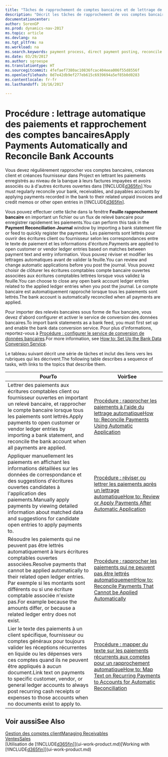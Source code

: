 ```yaml
---
title: "Tâches de rapprochement de comptes bancaires et de lettrage de paiements d'écritures connexes"
description: "Décrit les tâches de rapprochement de vos comptes bancaires, client, et fournisseur, valider des règlements ou des frais, et lettrer des paiements automatiquement."
documentationcenter: 
author: SorenGP
ms.prod: dynamics-nav-2017
ms.topic: article
ms.devlang: na
ms.tgt_pltfrm: na
ms.workload: na
ms.search.keywords: payment process, direct payment posting, reconcile payment, expenses, cash receipts
ms.date: 03/29/2017
ms.author: sgroespe
ms.translationtype: HT
ms.sourcegitcommit: 4fefaef7380ac10836fcac404eea006f55d8556f
ms.openlocfilehash: 0d7e42db9ef277eb615c6939694a5ef85b0d0283
ms.contentlocale: fr-fr
ms.lasthandoff: 10/16/2017

---
```

# <a name="apply-payments-automatically-and-reconcile-bank-accounts"></a><span data-ttu-id="dc677-103">Procédure : lettrage automatique des paiements et rapprochement des comptes bancaires</span><span class="sxs-lookup"><span data-stu-id="dc677-103">Apply Payments Automatically and Reconcile Bank Accounts</span></span>
<span data-ttu-id="dc677-104">Vous devez régulièrement rapprocher vos comptes bancaires, créances client et créances fournisseur dans Project en lettrant les paiements enregistrés au niveau de la banque à leurs factures impayées et avoirs associés ou à d'autres écritures ouvertes dans [!INCLUDE[d365fin](includes/d365fin_long_md.md)].</span><span class="sxs-lookup"><span data-stu-id="dc677-104">You must regularly reconcile your bank, receivables, and payables accounts by applying payments recorded in the bank to their related unpaid invoices and credit memos or other open entries in [!INCLUDE[d365fin](includes/d365fin_long_md.md)].</span></span>  

<span data-ttu-id="dc677-105">Vous pouvez effectuer cette tâche dans la fenêtre **Feuille rapprochement bancaire** en important un fichier ou un flux de relevé bancaire pour enregistrer rapidement les paiements.</span><span class="sxs-lookup"><span data-stu-id="dc677-105">You can perform this task in the **Payment Reconciliation Journal** window by importing a bank statement file or feed to quickly register the payments.</span></span> <span data-ttu-id="dc677-106">Les paiements sont lettrés pour ouvrir des écritures client ou fournisseur selon les correspondances entre le texte de paiement et les informations d'écriture.</span><span class="sxs-lookup"><span data-stu-id="dc677-106">Payments are applied to open customer or vendor ledger entries based on matches between payment text and entry information.</span></span> <span data-ttu-id="dc677-107">Vous pouvez réviser et modifier les lettrages automatiques avant de valider la feuille.</span><span class="sxs-lookup"><span data-stu-id="dc677-107">You can review and change automatic applications before you post the journal.</span></span> <span data-ttu-id="dc677-108">Vous pouvez choisir de clôturer les écritures comptables compte bancaire ouvertes associées aux écritures comptables lettrées lorsque vous validez la feuille.</span><span class="sxs-lookup"><span data-stu-id="dc677-108">You can choose to close any open bank account ledger entries related to the applied ledger entries when you post the journal.</span></span> <span data-ttu-id="dc677-109">Le compte bancaire est automatiquement rapproché lorsque tous les paiements sont lettrés.</span><span class="sxs-lookup"><span data-stu-id="dc677-109">The bank account is automatically reconciled when all payments are applied.</span></span>  

<span data-ttu-id="dc677-110">Pour importer des relevés bancaires sous forme de flux bancaire, vous devez d'abord configurer et activer le service de conversion des données bancaires.</span><span class="sxs-lookup"><span data-stu-id="dc677-110">To import bank statements as a bank feed, you must first set up and enable the bank data conversion service.</span></span> <span data-ttu-id="dc677-111">Pour plus d'informations, reportez-vous à [Procédure : configurer le service de conversion de données bancaires](bank-how-setup-bank-data-conversion-service.md).</span><span class="sxs-lookup"><span data-stu-id="dc677-111">For more information, see [How to: Set Up the Bank Data Conversion Service](bank-how-setup-bank-data-conversion-service.md).</span></span>  

<span data-ttu-id="dc677-112">Le tableau suivant décrit une série de tâches et inclut des liens vers les rubriques qui les décrivent.</span><span class="sxs-lookup"><span data-stu-id="dc677-112">The following table describes a sequence of tasks, with links to the topics that describe them.</span></span>  

| <span data-ttu-id="dc677-113">Pour</span><span class="sxs-lookup"><span data-stu-id="dc677-113">To</span></span> | <span data-ttu-id="dc677-114">Voir</span><span class="sxs-lookup"><span data-stu-id="dc677-114">See</span></span> |
| --- | --- |
| <span data-ttu-id="dc677-115">Lettrer des paiements aux écritures comptables client ou fournisseur ouvertes en important un relevé bancaire, et rapprocher le compte bancaire lorsque tous les paiements sont lettrés.</span><span class="sxs-lookup"><span data-stu-id="dc677-115">Apply payments to open customer or vendor ledger entries by importing a bank statement, and reconcile the bank account when all payments are applied.</span></span> |[<span data-ttu-id="dc677-116">Procédure : rapprocher les paiements à l'aide du lettrage automatique</span><span class="sxs-lookup"><span data-stu-id="dc677-116">How to: Reconcile Payments Using Automatic Application</span></span>](receivables-how-reconcile-payments-auto-application.md) |
| <span data-ttu-id="dc677-117">Appliquer manuellement les paiements en affichant les informations détaillées sur les données de correspondance et des suggestions d'écritures ouvertes candidates à l'application des paiements.</span><span class="sxs-lookup"><span data-stu-id="dc677-117">Manually apply payments by viewing detailed information about matched data and suggestions for candidate open entries to apply payments to.</span></span> |[<span data-ttu-id="dc677-118">Procédure : réviser ou lettrer les paiements après un lettrage automatique</span><span class="sxs-lookup"><span data-stu-id="dc677-118">How to: Review or Apply Payments After Automatic Application</span></span>](receivables-how-review-apply-payments-auto-application.md) |
| <span data-ttu-id="dc677-119">Résoudre les paiements qui ne peuvent pas être lettrés automatiquement à leurs écritures comptables ouvertes associées.</span><span class="sxs-lookup"><span data-stu-id="dc677-119">Resolve payments that cannot be applied automatically to their related open ledger entries.</span></span> <span data-ttu-id="dc677-120">Par exemple si les montants sont différents ou si une écriture comptable associée n'existe pas.</span><span class="sxs-lookup"><span data-stu-id="dc677-120">For example because the amounts differ, or because a related ledger entry does not exist.</span></span> |[<span data-ttu-id="dc677-121">Procédure : rapprocher les paiements qui ne peuvent pas être lettrés automatiquement</span><span class="sxs-lookup"><span data-stu-id="dc677-121">How to: Reconcile Payments That Cannot be Applied Automatically</span></span>](receivables-how-reconcile-payments-cannot-apply-auto.md) |
| <span data-ttu-id="dc677-122">Lier le texte des paiements à un client spécifique, fournisseur ou comptes généraux pour toujours valider les réceptions récurrentes en liquide ou les dépenses vers ces comptes quand ils ne peuvent être appliqués à aucun document.</span><span class="sxs-lookup"><span data-stu-id="dc677-122">Link text on payments to specific customer, vendor, or general ledger accounts to always post recurring cash receipts or expenses to those accounts when no documents exist to apply to.</span></span> |[<span data-ttu-id="dc677-123">Procédure : mapper du texte sur les paiements récurrents aux comptes pour un rapprochement automatique</span><span class="sxs-lookup"><span data-stu-id="dc677-123">How to: Map Text on Recurring Payments to Accounts for Automatic Reconciliation</span></span>](receivables-how-map-text-recurring-payments-accounts-auto-reconcilliation.md) |

## <a name="see-also"></a><span data-ttu-id="dc677-124">Voir aussi</span><span class="sxs-lookup"><span data-stu-id="dc677-124">See Also</span></span>
[<span data-ttu-id="dc677-125">Gestion des comptes client</span><span class="sxs-lookup"><span data-stu-id="dc677-125">Managing Receivables</span></span>](receivables-manage-receivables.md)  
[<span data-ttu-id="dc677-126">Ventes</span><span class="sxs-lookup"><span data-stu-id="dc677-126">Sales</span></span>](sales-manage-sales.md)  
<span data-ttu-id="dc677-127">[Utilisation de [!INCLUDE[d365fin](includes/d365fin_md.md)]](ui-work-product.md)</span><span class="sxs-lookup"><span data-stu-id="dc677-127">[Working with [!INCLUDE[d365fin](includes/d365fin_md.md)]](ui-work-product.md)</span></span>


